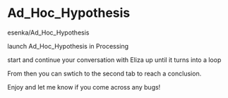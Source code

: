 # Ad_Hoc_Hypothesis
esenka/Ad_Hoc_Hypothesis

launch Ad_Hoc_Hypothesis in Processing


start and continue your conversation with Eliza up until it turns into a loop


From then you can swtich to the second tab to reach a conclusion.

Enjoy and let me know if you come across any bugs!
